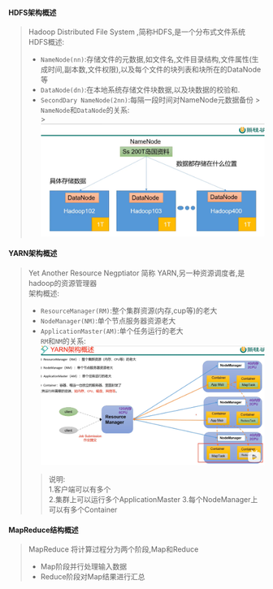 #### HDFS架构概述

> Hadoop Distributed File System ,简称HDFS,是一个分布式文件系统  
> HDFS概述:
> + `NameNode(nn)`:存储文件的元数据,如文件名,文件目录结构,文件属性(生成时间,副本数,文件权限),以及每个文件的块列表和块所在的DataNode等
> + `DataNode(dn)`:在本地系统存储文件块数据,以及块数据的校验和.
> + `SecondDary NameNode(2nn)`:每隔一段时间对NameNode元数据备份
    > `NameNode`和`DataNode`的关系:  
    > ![](images/img_1.png)

#### YARN架构概述

> Yet Another Resource Negptiator 简称 YARN,另一种资源调度者,是hadoop的资源管理器  
> 架构概述:
> + `ResourceManager(RM)`:整个集群资源(内存,cup等)的老大
> + `NodeManager(NM)`:单个节点服务器资源老大
> + `ApplicationMaster(AM)`:单个任务运行的老大  
> `RM`和`NM`的关系:   
> ![](images/img_2.png)  
> > 说明:  
> 1.客户端可以有多个  
> 2.集群上可以运行多个ApplicationMaster
> 3.每个NodeManager上可以有多个Container


#### MapReduce结构概述  
> MapReduce 将计算过程分为两个阶段,Map和Reduce  
> + Map阶段并行处理输入数据  
> + Reduce阶段对Map结果进行汇总  